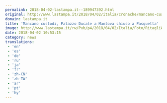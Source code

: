 ```yaml
---
permalink: 2018-04-02-lastampa.it--189947392.html
original: http://www.lastampa.it/2018/04/02/italia/cronache/mancano-custodi-palazzo-ducale-a-mantova-chiuso-a-pasquetta-QWcnjh2TOIdz7EBEHNXBJL/pagina.html
domain: lastampa.it
title: 'Mancano custodi, Palazzo Ducale a Mantova chiuso a Pasquetta'
image: http://www.lastampa.it/rw/Pub/p4/2018/04/02/Italia/Foto/RitagliWeb/f0235397bf1dda5d7eb3014a90afa52a-28863-kPXG-U1110224347426UcH-1024x576%40LaStampa.it.jpg
date: 2018-04-02 10:53:15
category: news
translations: 
 - 'en'
 - 'es'
 - 'de'
 - 'ru'
 - 'ja'
 - 'fr'
 - 'zh-CN'
 - 'zh-TW'
 - 'ar'
 - 'pt'
 - 'hy'
---
```


